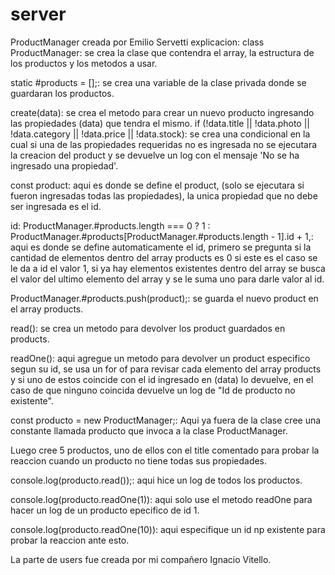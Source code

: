 # server
ProductManager creada por Emilio Servetti explicacion:
class ProductManager: se crea la clase que contendra el array, la estructura de los productos y los metodos a usar.

static #products = [];: se crea una variable de la clase privada donde se guardaran los productos.

create(data): se crea el metodo para crear un nuevo producto ingresando las propiedades (data) que tendra el mismo.
if (!data.title || !data.photo || !data.category || !data.price || !data.stock): se crea una condicional en la cual si una de las propiedades requeridas no es ingresada no se ejecutara la creacion del product y se devuelve un log con el mensaje 'No se ha ingresado una propiedad'.

const product: aqui es donde se define el product, (solo se ejecutara si fueron ingresadas todas las propiedades), la unica propiedad que no debe ser ingresada es el id.

id: ProductManager.#products.length === 0 ? 1 : ProductManager.#products[ProductManager.#products.length - 1].id + 1,: aqui es donde se define automaticamente el id, primero se pregunta si la cantidad de elementos dentro del array products es 0 si este es el caso se le da a id el valor 1, si ya hay elementos existentes dentro del array se busca el valor del ultimo elemento del array y se le suma uno para darle valor al id.

ProductManager.#products.push(product);: se guarda el nuevo product en el array products.

read(): se crea un metodo para devolver los product guardados en products.

readOne(): aqui agregue un metodo para devolver un product especifico segun su id, se usa un for of para revisar cada elemento del array products y si uno de estos coincide con el id ingresado en (data) lo devuelve, en el caso de que ninguno coincida devuelve un log de "Id de producto no existente".

const producto = new ProductManager;: Aqui ya fuera de la clase cree una constante llamada producto que invoca a la clase ProductManager.

Luego cree 5 productos, uno de ellos con el title comentado para probar la reaccion cuando un producto no tiene todas sus propiedades.

console.log(producto.read());: aqui hice un log de todos los productos.

console.log(producto.readOne(1)): aqui solo use el metodo readOne para hacer un log de un producto epecifico de id 1.

console.log(producto.readOne(10)): aqui especifique un id np existente para probar la reaccion ante esto.

La parte de users fue creada por mi compañero Ignacio Vitello.
